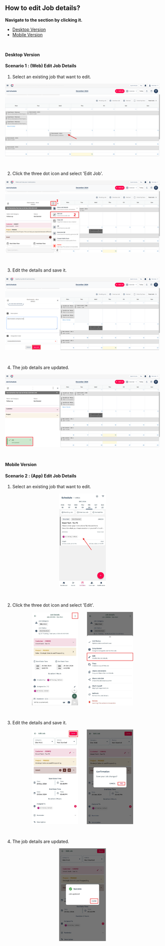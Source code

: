 ## How to edit Job details?

**Navigate to the section by clicking it.**<br>

- [Desktop Version](#section1)<br>
- [Mobile Version](#section2)
<br><br><br>

<a id="section1"></a>

**Desktop Version**

#### Scenario 1 : (Web) Edit Job Details
1) Select an existing job that want to edit. <br>
<p align="center">
         <img src="img2/Edit_Details_Step_1.png" alt="Edit Job Details">
</p><br>

2) Click the three dot icon and select 'Edit Job'.<br>
<p align="center">
         <img src="img2/Edit_Details_Step_2.png" alt="Edit Job Details">
</p><br>

3) Edit the details and save it.<br>
<p align="center">
         <img src="img2/Edit_Details_Step_3.png" alt="Edit Job Details">
</p><br>

4) The job details are updated.<br>
<p align="center">
         <img src="img2/Edit_Details_Step_4.png" alt="Edit Job Details">
</p><br>

<a id="section2"></a>

**Mobile Version**

#### Scenario 2 : (App) Edit Job Details
1) Select an existing job that want to edit. <br>
<p align="center">
         <img src="img2/Edit_Details_Step_5.png" alt="Edit Job Details" style="width: 30%; height: auto;">
</p><br>

2) Click the three dot icon and select 'Edit'.<br>
<p align="center">
         <img src="img2/Edit_Details_Step_6.png" alt="Edit Job Details" style="width: 30%; height: auto;">&nbsp;&nbsp;&nbsp;&nbsp;&nbsp;&nbsp;
         <img src="img2/Edit_Details_Step_7.png" alt="Edit Job Details" style="width: 30%; height: auto;">
</p><br>

3) Edit the details and save it.<br>
<p align="center">
         <img src="img2/Edit_Details_Step_8.png" alt="Edit Job Details" style="width: 30%; height: auto;">&nbsp;&nbsp;&nbsp;&nbsp;&nbsp;&nbsp;
         <img src="img2/Edit_Details_Step_9.png" alt="Edit Job Details" style="width: 30%; height: auto;">
</p><br>

4) The job details are updated.<br>
<p align="center">
         <img src="img2/Edit_Details_Step_10.png" alt="Edit Job Details" style="width: 30%; height: auto;">
</p><br>






